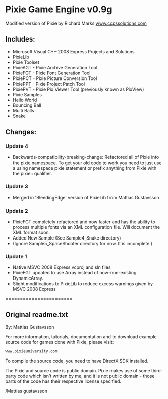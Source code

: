 Pixie Game Engine v0.9g
=======================
Modified version of Pixie by Richard Marks www.ccpssolutions.com

## Includes:

 + Microsoft Visual C++ 2008 Express Projects and Solutions
 + PixieLib
 + Pixie Toolset
  + PixieAGT - Pixie Archive Generation Tool
  + PixieFGT - Pixie Font Generation Tool
  + PixiePCT - Pixie Picture Conversion Tool
  + PixiePPT - Pixie Project Patch Tool
  + PixiePVT - Pixie Pix Viewer Tool (previously known as PixView)
 + Pixie Samples
  + Hello World
  + Bouncing Ball
  + Multi Balls
  + Snake

## Changes:

### Update 4
 + Backwards-compatibility-breaking-change: Refactored all of Pixie into the pixie namespace. 
   To get your old code to work you need to just use a using namespace pixie statement or prefix
   anything from Pixie with the pixie:: qualifier.

### Update 3
 + Merged in 'BleedingEdge' version of PixieLib from Mattias Gustavsson

### Update 2
 + PixieFGT completely refactored and now faster and has the ability to process multiple fonts via an XML configuration file. Will document the XML format soon.
 + Added New Sample (See Sample4_Snake directory)
 + (Ignore Sample5_SpaceShooter directory for now. It is incomplete.)

### Update 1
 + Native MSVC 2008 Express vcproj and sln files
 + PixieFGT updated to use Array instead of now-non-existing DynamicArray.
 + Slight modifications to PixieLib to reduce excess warnings given by MSVC 2008 Express

=======================
## Original readme.txt 

By: Mattias Gustavsson

For more information, tutorials, documentation and to download
example source code for games done with Pixie, please visit:

	www.pixieuniversity.com

To compile the source code, you need to have DirectX SDK installed.

The Pixie and source code is public domain. Pixie makes use of
some third-party code which isn't written by me, and it is not 
public domain - those parts of the code has their respective 
license specified.

/Mattias gustavsson

